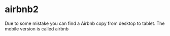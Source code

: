 # airbnb2

Due to some mistake you can find a Airbnb copy from desktop to tablet. The mobile version is called airbnb
